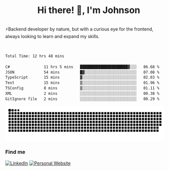 <div id="user-content-toc">
  <ul align="center">
    <summary><h1 style="display: inline-block">Hi there! 👋, I'm Johnson</h1></summary>
  </ul>
</div>

⚡Backend developer by nature, but with a curious eye for the frontend, always looking to learn and expand my skills.

<br>


<!--START_SECTION:waka-->

```txt
Total Time: 12 hrs 48 mins

C#               11 hrs 5 mins   █████████████████████▓░░░   86.68 %
JSON             54 mins         █▓░░░░░░░░░░░░░░░░░░░░░░░   07.08 %
TypeScript       15 mins         ▓░░░░░░░░░░░░░░░░░░░░░░░░   02.03 %
Text             15 mins         ▒░░░░░░░░░░░░░░░░░░░░░░░░   01.96 %
TSConfig         8 mins          ▒░░░░░░░░░░░░░░░░░░░░░░░░   01.11 %
XML              2 mins          ░░░░░░░░░░░░░░░░░░░░░░░░░   00.38 %
GitIgnore file   2 mins          ░░░░░░░░░░░░░░░░░░░░░░░░░   00.29 %
```

<!--END_SECTION:waka-->


<img  src="https://github.com/1999AZZAR/1999AZZAR/blob/main/resources/img/grid-snake.svg"
       alt="snake" /></a>

### Find me
<a href="https://www.linkedin.com/in/dusabe-johnson" target="_blank"><img src="https://img.shields.io/badge/LinkedIn-%230077B5.svg?&style=flat&logo=linkedin&logoColor=white" alt="LinkedIn"></a>
‎‎ [![Personal Website](https://img.shields.io/badge/visit-Johnson.rw-blue)](https://johnson.rw/)
